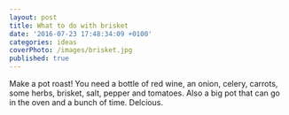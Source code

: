 ```yaml
---
layout: post
title: What to do with brisket
date: '2016-07-23 17:48:34:09 +0100'
categories: ideas
coverPhoto: /images/brisket.jpg
published: true
---
```


Make a pot roast! You need a bottle of red wine, an onion, celery, carrots, some herbs, brisket, salt, pepper and tomatoes. Also a big pot that can go in the oven and a bunch of time. Delcious.